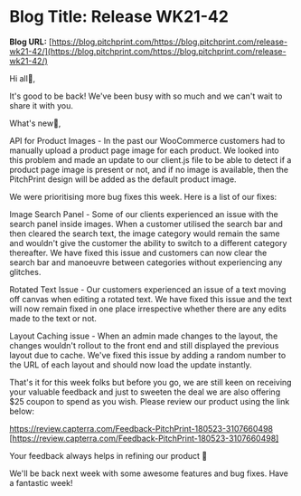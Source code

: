 # **Blog Title**: Release WK21-42

**Blog URL:** [https://blog.pitchprint.com/https://blog.pitchprint.com/release-wk21-42/](https://blog.pitchprint.com/https://blog.pitchprint.com/release-wk21-42/)

Hi all👋,

It's good to be back! We've been busy with so much and we can't wait to share it with you.

What's new🚀,

API for Product Images - In the past our WooCommerce customers had to manually upload a product page image for each product. We looked into
this problem and made an update to our client.js file to be able to detect if a product page image is present or not, and if no image is
available, then the PitchPrint design will be added as the default product image.

We were prioritising more bug fixes this week. Here is a list of our fixes:

Image Search Panel - Some of our clients experienced an issue with the search panel inside images. When a customer utilised the search bar
and then cleared the search text, the image category would remain the same and wouldn't give the customer the ability to switch to a
different category thereafter. We have fixed this issue and customers can now clear the search bar and manoeuvre between categories without
experiencing any glitches.

Rotated Text Issue - Our customers experienced an issue of a text moving off canvas when editing a rotated text. We have fixed this issue
and the text will now remain fixed in one place irrespective whether there are any edits made to the text or not.

Layout Caching issue - When an admin made changes to the layout, the changes wouldn't rollout to the front end and still displayed the
previous layout due to cache. We've fixed this issue by adding a random number to the URL of each layout and should now load the update
instantly.

That's it for this week folks but before you go, we are still keen on receiving your valuable feedback and just to sweeten the deal we are
also offering $25 coupon to spend as you wish. Please review our product using the link below:

https://review.capterra.com/Feedback-PitchPrint-180523-3107660498 [https://review.capterra.com/Feedback-PitchPrint-180523-3107660498]

Your feedback always helps in refining our product 🙂

We'll be back next week with some awesome features and bug fixes. Have a fantastic week!

